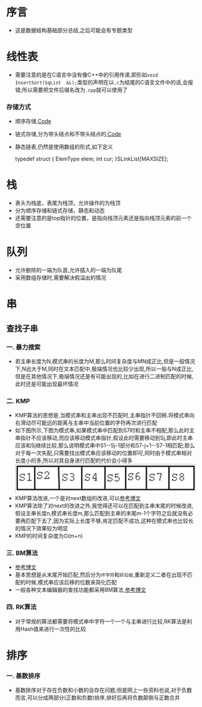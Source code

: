 # 序言
* 这是数据结构基础部分总结,之后可能会有专题类型

# 线性表
* 需要注意的是在C语言中没有像C++中的引用传递,即形如`void InsertSort(SqList  &L);`类型的声明在以`.c`为结尾的C语言文件中的话,会报错;所以需要把文件后缀名改为`.cpp`就可以使用了
### 存储方式
* 顺序存储,[Code](https://github.com/HusterYP/DataStructure/blob/master/List/List.cpp)
* 链式存储,分为带头结点和不带头结点的;[Code](https://github.com/HusterYP/DataStructure/blob/master/List/LinkList.cpp)
* 静态链表,仍然是使用数组的形式,如下定义

    typedef struct
    {
        ElemType elem;
        int cur;
    }SLinkList[MAXSIZE];

# 栈
* 表头为栈底，表尾为栈顶，允许操作的为栈顶
* 分为顺序存储和链式存储，静态和动态
* 还需要注意的是top指针的位置，是指向栈顶元素还是指向栈顶元素的前一个空位置

# 队列
* 允许删除的一端为队首,允许插入的一端为队尾
* 采用数组存储时,需要解决假溢出的情况

# 串
## 查找子串
### 一. 暴力搜索
* 若主串长度为N,模式串的长度为M,那么时间复杂度与MN成正比,但是一般情况下,N远大于M,同时在文本匹配中,极端情况也比较少出现,所以一般与N成正比,但是在其他情况下,极端情况还是有可能出现的,比如在进行二进制匹配的时候,此时还是可能出现最坏情况
### 二. KMP
* KMP算法的思想是,当模式串和主串出现不匹配时,主串指针不回朔.将模式串向右滑动尽可能远的距离与主串中当前位置的字符再次进行匹配
* 如下图所示,下图为模式串,如果模式串中匹配到S7时和主串不相配,那么此时主串指针不应该移动,而应该移动模式串指针,假设此时需要移动到Sj,即此时主串应该和Sj继续比较,那么说明模式串中S1--Sj-1部分和S7-j+1--S7-1相匹配;那么对于每一次失配,只需要找出模式串应该移动的位置即可,同时由于模式串相对长度小的多,所以对其自身进行匹配的代价会小得多
![kmp图解](./Picture/kmp.png)
* KMP算法改进,一个是对next数组的改进,可以[参考博文](https://blog.csdn.net/v_july_v/article/details/7041827)
* KMP算法除了对next的改进之外,我觉得还可以在匹配到主串末尾的时候改进,假设主串长度n,模式串长度m,那么匹配到主串的末尾m-1个字符之后就没有必要再匹配下去了,因为实际上长度不够,肯定匹配不成功,这种在模式串也比较长的情况下效果较为明显
* KMP的时间复杂度为O(m+n)
### 三. BM算法
* [参考博文](http://www.ruanyifeng.com/blog/2013/05/boyer-moore_string_search_algorithm.html)
* 基本思想是从末尾开始匹配,然后分为`坏字符`和`好后缀`,重新定义二者在出现不匹配的时候,模式串应该后移的位数来简化匹配
* 一般各种文本编辑器的查找功能都采用BM算法,[参考博文](http://www.stoimen.com/blog/2012/04/17/computer-algorithms-boyer-moore-string-search-and-matching/)
### 四. RK算法
* 对于常规的算法都需要将模式串中字符一个一个与主串进行比较,RK算法是利用Hash值来进行一次性的比较

# 排序
### 一. 基数排序
* 基数排序对于存在负数和小数的会存在问题;但是网上一些资料也说,对于负数而言,可以分成两部分(正数和负数)排序,排好后再将负数颠倒与正数合并
